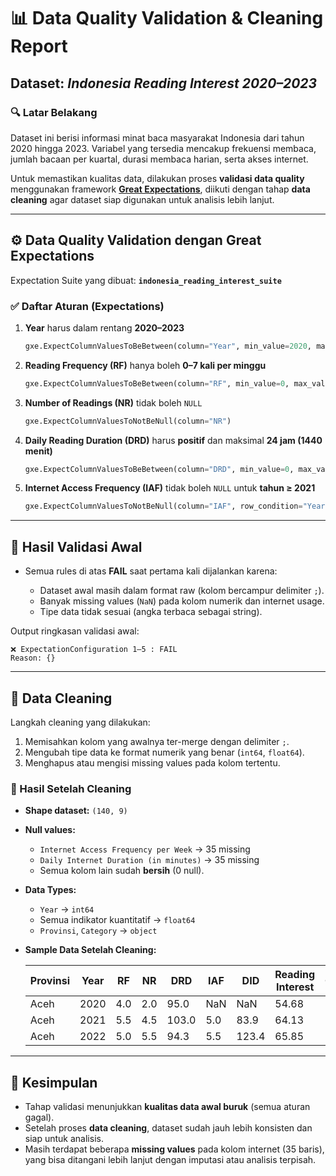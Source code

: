 # 📊 Data Quality Validation & Cleaning Report

## Dataset: *Indonesia Reading Interest 2020–2023*

### 🔍 Latar Belakang

Dataset ini berisi informasi minat baca masyarakat Indonesia dari tahun 2020 hingga 2023. Variabel yang tersedia mencakup frekuensi membaca, jumlah bacaan per kuartal, durasi membaca harian, serta akses internet.

Untuk memastikan kualitas data, dilakukan proses **validasi data quality** menggunakan framework **[Great Expectations](https://greatexpectations.io/)**, diikuti dengan tahap **data cleaning** agar dataset siap digunakan untuk analisis lebih lanjut.

---

## ⚙️ Data Quality Validation dengan Great Expectations

Expectation Suite yang dibuat: **`indonesia_reading_interest_suite`**

### ✅ Daftar Aturan (Expectations)

1. **Year** harus dalam rentang **2020–2023**

   ```python
   gxe.ExpectColumnValuesToBeBetween(column="Year", min_value=2020, max_value=2023)
   ```

2. **Reading Frequency (RF)** hanya boleh **0–7 kali per minggu**

   ```python
   gxe.ExpectColumnValuesToBeBetween(column="RF", min_value=0, max_value=7)
   ```

3. **Number of Readings (NR)** tidak boleh `NULL`

   ```python
   gxe.ExpectColumnValuesToNotBeNull(column="NR")
   ```

4. **Daily Reading Duration (DRD)** harus **positif** dan maksimal **24 jam (1440 menit)**

   ```python
   gxe.ExpectColumnValuesToBeBetween(column="DRD", min_value=0, max_value=1440)
   ```

5. **Internet Access Frequency (IAF)** tidak boleh `NULL` untuk **tahun ≥ 2021**

   ```python
   gxe.ExpectColumnValuesToNotBeNull(column="IAF", row_condition="Year >= 2021")
   ```

---

## 🛑 Hasil Validasi Awal

* Semua rules di atas **FAIL** saat pertama kali dijalankan karena:

  * Dataset awal masih dalam format raw (kolom bercampur delimiter `;`).
  * Banyak missing values (`NaN`) pada kolom numerik dan internet usage.
  * Tipe data tidak sesuai (angka terbaca sebagai string).

Output ringkasan validasi awal:

```
❌ ExpectationConfiguration 1–5 : FAIL
Reason: {}
```

---

## 🧹 Data Cleaning

Langkah cleaning yang dilakukan:

1. Memisahkan kolom yang awalnya ter-merge dengan delimiter `;`.
2. Mengubah tipe data ke format numerik yang benar (`int64`, `float64`).
3. Menghapus atau mengisi missing values pada kolom tertentu.

### 📐 Hasil Setelah Cleaning

* **Shape dataset:** `(140, 9)`

* **Null values:**

  * `Internet Access Frequency per Week` → 35 missing
  * `Daily Internet Duration (in minutes)` → 35 missing
  * Semua kolom lain sudah **bersih** (0 null).

* **Data Types:**

  * `Year` → `int64`
  * Semua indikator kuantitatif → `float64`
  * `Provinsi`, `Category` → `object`

* **Sample Data Setelah Cleaning:**

  | Provinsi | Year | RF  | NR  | DRD   | IAF | DID   | Reading Interest | Category |
  | -------- | ---- | --- | --- | ----- | --- | ----- | ---------------- | -------- |
  | Aceh     | 2020 | 4.0 | 2.0 | 95.0  | NaN | NaN   | 54.68            | Moderate |
  | Aceh     | 2021 | 5.5 | 4.5 | 103.0 | 5.0 | 83.9  | 64.13            | High     |
  | Aceh     | 2022 | 5.0 | 5.5 | 94.3  | 5.5 | 123.4 | 65.85            | High     |

---

## 🎯 Kesimpulan

* Tahap validasi menunjukkan **kualitas data awal buruk** (semua aturan gagal).
* Setelah proses **data cleaning**, dataset sudah jauh lebih konsisten dan siap untuk analisis.
* Masih terdapat beberapa **missing values** pada kolom internet (35 baris), yang bisa ditangani lebih lanjut dengan imputasi atau analisis terpisah.

